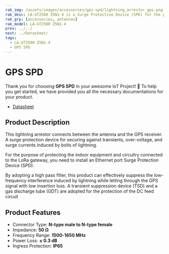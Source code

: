 ```yaml
---
rak_img: /assets/images/accessories/gps-spd/lightning_arrestor_gps.png
rak_desc: LA-GT2500 Z5N1-4 is a Surge Protective Device (SPD) for the protection of the transceiver against over-voltage and surge current induced by lightning.
rak_grp: [accessories, antennas]
rak_model: LA-GT2500 Z5N1-4
prev: ../../
next: ../Datasheet/
tags:
  - LA-GT2500 Z5N1-4
  - GPS SPD
---
```


# GPS SPD

Thank you for choosing **GPS SPD** in your awesome IoT Project! 🎉 To help you get started, we have provided you all the necessary documentations for your product.

* [Datasheet](../Datasheet/)

## Product Description

This lightning arrestor connects between the antenna and the GPS receiver. A surge protection device for securing against transients, over-voltage, and surge currents induced by bolts of lightning.

For the purpose of protecting the indoor equipment and circuitry connected to the LoRa gateway, you need to install an Ethernet port Surge Protection Device (SPD).

By adopting a high pass filter, this product can effectively suppress the low-frequency interference induced by lightning while letting through the GPS signal with low insertion loss. A transient suppression device (TSD) and a gas discharge tube (GDT) are adopted for the protection of the DC feed circuit

## Product Features

- Connector Type: **N-type male to N-type female**
- Impedance: **50&nbsp;Ω**
- Frequency Range: **1500-1650&nbsp;MHz**
- Power Loss: **≤ 0.3&nbsp;dB**
- Ingress Protection: **IP65**


